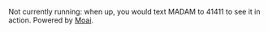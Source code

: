 Not currently running: when up, you would text MADAM to 41411 to see it in action. Powered by [Moai](http://getmoai.com).

